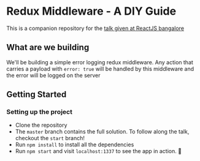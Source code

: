 # Redux Middleware - A DIY Guide

This is a companion repository for the [talk given at ReactJS bangalore](https://www.meetup.com/ReactJS-Bangalore/events/244815606/)

## What are we building

We'll be building a simple error logging redux middleware. Any action that carries a payload with `error: true` will be handled by this middleware and the error will be logged on the server

## Getting Started

### Setting up the project

- Clone the repository
- The `master` branch contains the full solution. To follow along the talk, checkout the `start` branch!
- Run `npm install` to install all the dependencies
- Run `npm start` and visit `localhost:1337` to see the app in action. :rocket:


